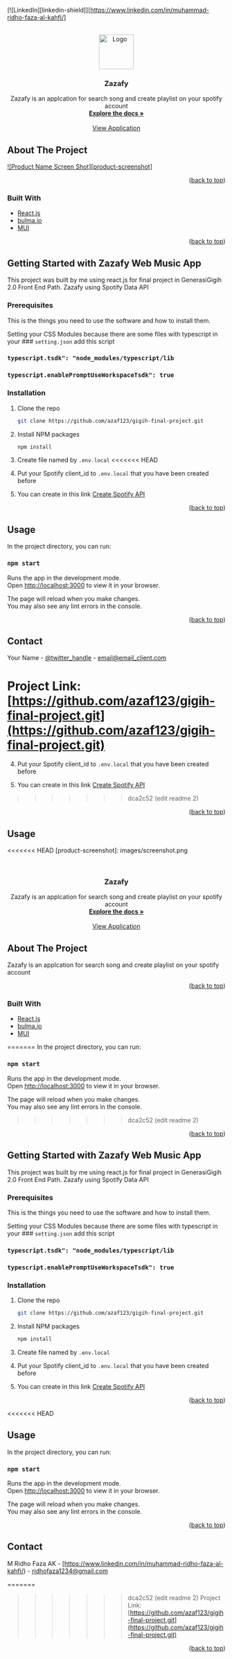 <div id="top"></div>

[![LinkedIn][linkedin-shield]][https://www.linkedin.com/in/muhammad-ridho-faza-al-kahfi/]


<!-- PROJECT LOGO -->
<br />
<div align="center">
  <a href="https://gigih-final-project-2.vercel.app/">
    <img src="images/logo.png" alt="Logo" width="80" height="80">
  </a>

<h3 align="center">Zazafy</h3>
  <p align="center">
    Zazafy is an applcation for search song and create playlist on your spotify account
    <br />
    <a href="https://github.com/github_username/repo_name"><strong>Explore the docs »</strong></a>
    <br />
    <br />
    <a href="https://gigih-final-project-2.vercel.app/">View Application</a>
   
  </p>
</div>

<!-- ABOUT THE PROJECT -->
## About The Project

[![Product Name Screen Shot][product-screenshot]](https://gigih-final-project-2.vercel.app/)



<p align="right">(<a href="#top">back to top</a>)</p>


### Built With

* [React.js](https://reactjs.org/)
* [bulma.io](https://bulma.io/)
* [MUI](https://mui.com/)


<p align="right">(<a href="#top">back to top</a>)</p>


<!-- GETTING STARTED -->
## Getting Started with Zazafy Web Music App

This project was built by me using react.js for final project in GenerasiGigih 2.0 Front End Path. 
Zazafy using Spotify Data API 

### Prerequisites

This is the things you need to use the software and how to install them.

Setting your CSS Modules because there are some files with typescript 
in your ### `setting.json` 
add this script
 ### `typescript.tsdk": "node_modules/typescript/lib`
 ### `typescript.enablePromptUseWorkspaceTsdk": true`


### Installation

1. Clone the repo
   ```sh
   git clone https://github.com/azaf123/gigih-final-project.git
   ```
2. Install NPM packages
   ```sh
   npm install
   ```
3. Create file named by `.env.local`
<<<<<<< HEAD

4. Put your Spotify client_id to `.env.local` 
    that you have been created before 
    
5. You can create in this link [Create Spotify API](https://developer.spotify.com/dashboard/)
    


<p align="right">(<a href="#top">back to top</a>)</p>


<!-- USAGE EXAMPLES -->
## Usage

In the project directory, you can run:

### `npm start`

Runs the app in the development mode.\
Open [http://localhost:3000](http://localhost:3000) to view it in your browser.

The page will reload when you make changes.\
You may also see any lint errors in the console.

<p align="right">(<a href="#top">back to top</a>)</p>



<!-- CONTACT -->
## Contact

Your Name - [@twitter_handle](https://twitter.com/twitter_handle) - email@email_client.com

Project Link: [https://github.com/azaf123/gigih-final-project.git](https://github.com/azaf123/gigih-final-project.git)
=======

4. Put your Spotify client_id to `.env.local` 
    that you have been created before 
    
5. You can create in this link [Create Spotify API](https://developer.spotify.com/dashboard/)
    

>>>>>>> dca2c52 (edit readme 2)

<p align="right">(<a href="#top">back to top</a>)</p>


<!-- USAGE EXAMPLES -->
## Usage

<<<<<<< HEAD
[product-screenshot]: images/screenshot.png

<!-- # Getting Started with ZAZAFY Web Application


<!-- PROJECT LOGO -->
<br />
<div align="center">

<h3 align="center">Zazafy</h3>
  <p align="center">
    Zazafy is an applcation for search song and create playlist on your spotify account
    <br />
    <a href="https://github.com/github_username/repo_name"><strong>Explore the docs »</strong></a>
    <br />
    <br />
    <a href="https://gigih-final-project-2.vercel.app/">View Application</a>
   
  </p>
</div>

<!-- ABOUT THE PROJECT -->
## About The Project

 Zazafy is an applcation for search song and create playlist on your spotify account



<p align="right">(<a href="#top">back to top</a>)</p>


### Built With

* [React.js](https://reactjs.org/)
* [bulma.io](https://bulma.io/)
* [MUI](https://mui.com/)

=======
In the project directory, you can run:

### `npm start`

Runs the app in the development mode.\
Open [http://localhost:3000](http://localhost:3000) to view it in your browser.

The page will reload when you make changes.\
You may also see any lint errors in the console.
>>>>>>> dca2c52 (edit readme 2)

<p align="right">(<a href="#top">back to top</a>)</p>


<!-- GETTING STARTED -->
## Getting Started with Zazafy Web Music App

This project was built by me using react.js for final project in GenerasiGigih 2.0 Front End Path. 
Zazafy using Spotify Data API 

### Prerequisites

This is the things you need to use the software and how to install them.

Setting your CSS Modules because there are some files with typescript 
in your ### `setting.json` 
add this script
 ### `typescript.tsdk": "node_modules/typescript/lib`
 ### `typescript.enablePromptUseWorkspaceTsdk": true`


### Installation

1. Clone the repo
   ```sh
   git clone https://github.com/azaf123/gigih-final-project.git
   ```
2. Install NPM packages
   ```sh
   npm install
   ```
3. Create file named by `.env.local`

4. Put your Spotify client_id to `.env.local` 
    that you have been created before 
    
5. You can create in this link [Create Spotify API](https://developer.spotify.com/dashboard/)
    


<p align="right">(<a href="#top">back to top</a>)</p>


<<<<<<< HEAD
<!-- USAGE EXAMPLES -->
## Usage

In the project directory, you can run:

### `npm start`

Runs the app in the development mode.\
Open [http://localhost:3000](http://localhost:3000) to view it in your browser.

The page will reload when you make changes.\
You may also see any lint errors in the console.

<p align="right">(<a href="#top">back to top</a>)</p>



<!-- CONTACT -->
## Contact

M Ridho Faza AK - [https://www.linkedin.com/in/muhammad-ridho-faza-al-kahfi/) - ridhofaza1234@gmail.com

=======
>>>>>>> dca2c52 (edit readme 2)
Project Link: [https://github.com/azaf123/gigih-final-project.git](https://github.com/azaf123/gigih-final-project.git)

<p align="right">(<a href="#top">back to top</a>)</p>




<!-- # Getting Started with ZAZAFY Web Application
e Scripts



In the project directory, you can run:

### `npm start`

Runs the app in the development mode.\
Open [http://localhost:3000](http://localhost:3000) to view it in your browser.

The page will reload when you make changes.\
You may also see any lint errors in the console.

### `npm test`

Launches the test runner in the interactive watch mode.\
See the section about [running tests](https://facebook.github.io/create-react-app/docs/running-tests) for more information.

### `npm run build`

Builds the app for production to the `build` folder.\
It correctly bundles React in production mode and optimizes the build for the best performance.

The build is minified and the filenames include the hashes.\
Your app is ready to be deployed!

See the section about [deployment](https://facebook.github.io/create-react-app/docs/deployment) for more information.

### `npm run eject`

**Note: this is a one-way operation. Once you `eject`, you can't go back!**

If you aren't satisfied with the build tool and configuration choices, you can `eject` at any time. This command will remove the single build dependency from your project.

Instead, it will copy all the configuration files and the transitive dependencies (webpack, Babel, ESLint, etc) right into your project so you have full control over them. All of the commands except `eject` will still work, but they will point to the copied scripts so you can tweak them. At this point you're on your own.

You don't have to ever use `eject`. The curated feature set is suitable for small and middle deployments, and you shouldn't feel obligated to use this feature. However we understand that this tool wouldn't be useful if you couldn't customize it when you are ready for it.

## Learn More

You can learn more in the [Create React App documentation](https://facebook.github.io/create-react-app/docs/getting-started).

To learn React, check out the [React documentation](https://reactjs.org/).

### Code Splitting

This section has moved here: [https://facebook.github.io/create-react-app/docs/code-splitting](https://facebook.github.io/create-react-app/docs/code-splitting)

### Analyzing the Bundle Size

This section has moved here: [https://facebook.github.io/create-react-app/docs/analyzing-the-bundle-size](https://facebook.github.io/create-react-app/docs/analyzing-the-bundle-size)

### Making a Progressive Web App

This section has moved here: [https://facebook.github.io/create-react-app/docs/making-a-progressive-web-app](https://facebook.github.io/create-react-app/docs/making-a-progressive-web-app)

### Advanced Configuration

This section has moved here: [https://facebook.github.io/create-react-app/docs/advanced-configuration](https://facebook.github.io/create-react-app/docs/advanced-configuration)

### Deployment

This section has moved here: [https://facebook.github.io/create-react-app/docs/deployment](https://facebook.github.io/create-react-app/docs/deployment)

### `npm run build` fails to minify

This section has moved here: [https://facebook.github.io/create-react-app/docs/troubleshooting#npm-run-build-fails-to-minify](https://facebook.github.io/create-react-app/docs/troubleshooting#npm-run-build-fails-to-minify)
# gigih-final-project -->
